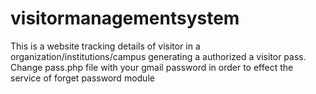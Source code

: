 # visitormanagementsystem
This is a website tracking details of visitor in a organization/institutions/campus generating a authorized a visitor pass.
Change pass.php file with your gmail password in order to effect the service of forget password module
